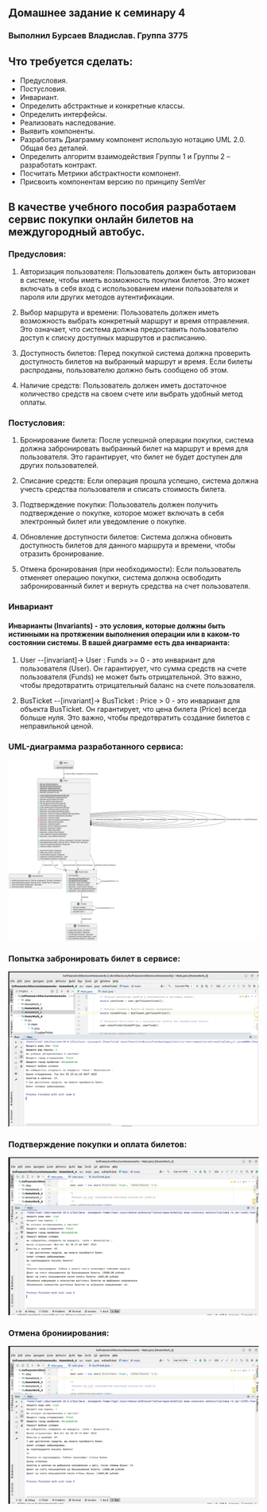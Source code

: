 ## Домашнее задание к семинару  4

### Выполнил Бурсаев Владислав. Группа 3775

## Что требуется сделать:
* Предусловия.
* Постусловия.
* Инвариант.
* Определить абстрактные и конкретные классы.
* Определить интерфейсы.
* Реализовать наследование.
* Выявить компоненты.
* Разработать Диаграмму компонент использую нотацию UML 2.0. Общая без деталей.
* Определить алгоритм взаимодействия Группы 1 и Группы 2 – разработать контракт.
* Посчитать Метрики абстрактности компонент.
* Присвоить компонентам версию по принципу SemVer

## В качестве учебного пособия разработаем сервис покупки онлайн билетов на междугородный автобус.

### Предусловия:

1. Авторизация пользователя: Пользователь должен быть авторизован в системе, чтобы иметь возможность покупки билетов. Это может включать в себя вход с использованием имени пользователя и пароля или других методов аутентификации.

2. Выбор маршрута и времени: Пользователь должен иметь возможность выбрать конкретный маршрут и время отправления. Это означает, что система должна предоставить пользователю доступ к списку доступных маршрутов и расписанию.

3. Доступность билетов: Перед покупкой система должна проверить доступность билетов на выбранный маршрут и время. Если билеты распроданы, пользователю должно быть сообщено об этом.

4. Наличие средств: Пользователь должен иметь достаточное количество средств на своем счете или выбрать удобный метод оплаты.


### Постусловия:

1. Бронирование билета: После успешной операции покупки, система должна забронировать выбранный билет на маршрут и время для пользователя. Это гарантирует, что билет не будет доступен для других пользователей.

2. Списание средств: Если операция прошла успешно, система должна учесть средства пользователя и списать стоимость билета.

3. Подтверждение покупки: Пользователь должен получить подтверждение о покупке, которое может включать в себя электронный билет или уведомление о покупке.

4. Обновление доступности билетов: Система должна обновить доступность билетов для данного маршрута и времени, чтобы отразить бронирование.

5. Отмена бронирования (при необходимости): Если пользователь отменяет операцию покупки, система должна освободить забронированный билет и вернуть средства на счет пользователя.

### Инвариант

#### Инварианты (Invariants) - это условия, которые должны быть истинными на протяжении выполнения операции или в каком-то состоянии системы. В вашей диаграмме есть два инварианта:

1. User --[invariant]-> User : Funds >= 0 - это инвариант для пользователя (User). Он гарантирует, что сумма средств на счете пользователя (Funds) не может быть отрицательной. Это важно, чтобы предотвратить отрицательный баланс на счете пользователя.

2. BusTicket --[invariant]-> BusTicket : Price > 0 - это инвариант для объекта BusTicket. Он гарантирует, что цена билета (Price) всегда больше нуля. Это важно, чтобы предотвратить создание билетов с неправильной ценой.


### UML-диаграмма разработанного сервиса:

![uml_diagramma](/HomeWork_4/src/main/java/onlineTicket/Sourse/onlineTicket.png)


### Попытка забронировать билет в сервисе:
![ticketBooking](/HomeWork_4/src/main/java/onlineTicket/Sourse/TicketBooking.png)

### Подтверждение покупки и оплата билетов:

![confirmPurshase](/HomeWork_4/src/main/java/onlineTicket/Sourse/confirmPurshase.png)

### Отмена брониирования:

![cancelReservation](/HomeWork_4/src/main/java/onlineTicket/Sourse/CancelReservation.png)
